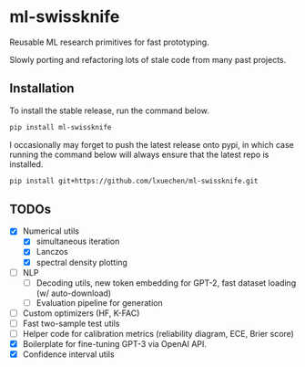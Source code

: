 # ml-swissknife

Reusable ML research primitives for fast prototyping. 

Slowly porting and refactoring lots of stale code from many past projects.

## Installation
To install the stable release, run the command below.
```bash
pip install ml-swissknife
```

I occasionally may forget to push the latest release onto pypi, in which case running the command below will always ensure that the latest repo is installed. 

```bash
pip install git+https://github.com/lxuechen/ml-swissknife.git
```

## TODOs
- [x] Numerical utils
  - [x] simultaneous iteration
  - [x] Lanczos
  - [x] spectral density plotting
- [ ] NLP
  - [ ] Decoding utils, new token embedding for GPT-2, fast dataset loading (w/ auto-download)
  - [ ] Evaluation pipeline for generation
- [ ] Custom optimizers (HF, K-FAC)
- [ ] Fast two-sample test utils
- [ ] Helper code for calibration metrics (reliability diagram, ECE, Brier score)
- [x] Boilerplate for fine-tuning GPT-3 via OpenAI API.
- [x] Confidence interval utils
